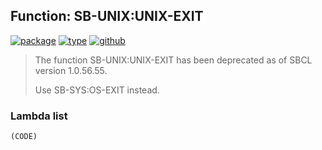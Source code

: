 ## Function: SB-UNIX:UNIX-EXIT
[![package](https://img.shields.io/badge/Package-SB--UNIX-5f9ea0.svg?style=social&colorA=999999)](../) [![type](https://img.shields.io/badge/Type-Function-5f9ea0.svg?style=social&colorA=999999)](../#function) [![github](https://img.shields.io/badge/GitHub-View_the_source-5f9ea0.svg?style=social&colorA=999999&logo=github)](https://github.com/sbcl/sbcl/blob/master/src/code/unix.lisp/) 

> The function SB-UNIX:UNIX-EXIT has been deprecated as of SBCL version 1.0.56.55.
> 
> Use SB-SYS:OS-EXIT instead.

### Lambda list
```
(CODE)
```
